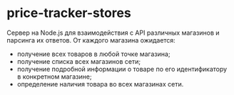 # price-tracker-stores

Сервер на Node.js для взаимодействия с API различных магазинов и парсинга их ответов. От каждого магазина ожидается:

- получение всех товаров в любой точке магазина;
- получение списка всех магазинов сети;
- получение подробной информации о товаре по его идентификатору в конкретном магазине;
- определение наличия товара во всех магазинах сети.
